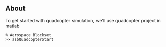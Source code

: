 ## About

To get started with quadcopter simulation, we'll use quadcopter project in matlab
```
% Aerospace Blockset
>> asbQuadcopterStart
```